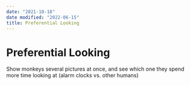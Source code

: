 ```yaml
---
date: "2021-10-18"
date modified: "2022-06-15"
title: Preferential Looking
---
```


# Preferential Looking
Show monkeys several pictures at once, and see which one they spend more time looking at (alarm clocks vs. other humans)
